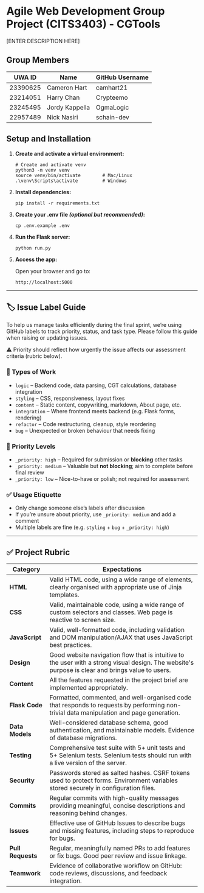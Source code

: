 # Agile Web Development Group Project (CITS3403) - CGTools

[ENTER DESCRIPTION HERE]

## Group Members

| **UWA ID** | **Name**   | **GitHub Username** |
|------------|------------|---------------------|
| 23390625      | Cameron Hart    | camhart21  |
| 23214051      | Harry Chan      | Crypteemo  |
| 23245495      | Jordy Kappella  | OgmaLogic  |
| 22957489      | Nick Nasiri     | schain-dev |


## Setup and Installation

1. **Create and activate a virtual environment:**

    ```
    # Create and activate venv
    python3 -m venv venv
    source venv/bin/activate        # Mac/Linux
    .\venv\Scripts\activate         # Windows
    ```

2. **Install dependencies:**

    ```
    pip install -r requirements.txt
    ```

3. **Create your .env file _(optional but recommended)_:**

    ```
    cp .env.example .env
    ```


4. **Run the Flask server:**

    ```
    python run.py
    ```


5. **Access the app:**

    Open your browser and go to:

    ```
    http://localhost:5000
    ```

---

## 🏷️ Issue Label Guide

To help us manage tasks efficiently during the final sprint, we’re using GitHub labels to track priority, status, and task type. Please follow this guide when raising or updating issues.

⚠️ Priority should reflect how urgently the issue affects our assessment criteria (rubric below).

### 🔧 Types of Work
- `logic` – Backend code, data parsing, CGT calculations, database integration
- `styling` – CSS, responsiveness, layout fixes
- `content` – Static content, copywriting, markdown, About page, etc.
- `integration` – Where frontend meets backend (e.g. Flask forms, rendering)
- `refactor` – Code restructuring, cleanup, style reordering
- `bug` – Unexpected or broken behaviour that needs fixing

### 🚦 Priority Levels
- `_priority: high` – Required for submission or **blocking** other tasks
- `_priority: medium` – Valuable but **not blocking**; aim to complete before final review
- `_priority: low` – Nice-to-have or polish; not required for assessment

### ✅ Usage Etiquette
- Only change someone else’s labels after discussion
- If you’re unsure about priority, use `_priority: medium` and add a comment
- Multiple labels are fine (e.g. `styling` + `bug` + `_priority: high`)

---


## ✅ Project Rubric

| Category       | Expectations                                                                                                                                      |
|----------------|---------------------------------------------------------------------------------------------------------------------------------------------------|
| **HTML**       | Valid HTML code, using a wide range of elements, clearly organised with appropriate use of Jinja templates.                                      |
| **CSS**        | Valid, maintainable code, using a wide range of custom selectors and classes. Web page is reactive to screen size.                               |
| **JavaScript** | Valid, well-formatted code, including validation and DOM manipulation/AJAX that uses JavaScript best practices.                                  |
| **Design**     | Good website navigation flow that is intuitive to the user with a strong visual design. The website's purpose is clear and brings value to users.|
| **Content**    | All the features requested in the project brief are implemented appropriately.                                                                    |
| **Flask Code** | Formatted, commented, and well-organised code that responds to requests by performing non-trivial data manipulation and page generation.         |
| **Data Models**| Well-considered database schema, good authentication, and maintainable models. Evidence of database migrations.                                   |
| **Testing**    | Comprehensive test suite with 5+ unit tests and 5+ Selenium tests. Selenium tests should run with a live version of the server.                  |
| **Security**   | Passwords stored as salted hashes. CSRF tokens used to protect forms. Environment variables stored securely in configuration files.              |
| **Commits**    | Regular commits with high-quality messages providing meaningful, concise descriptions and reasoning behind changes.                              |
| **Issues**     | Effective use of GitHub Issues to describe bugs and missing features, including steps to reproduce for bugs.                                     |
| **Pull Requests** | Regular, meaningfully named PRs to add features or fix bugs. Good peer review and issue linkage.                                           |
| **Teamwork**   | Evidence of collaborative workflow on GitHub: code reviews, discussions, and feedback integration.                                                |
